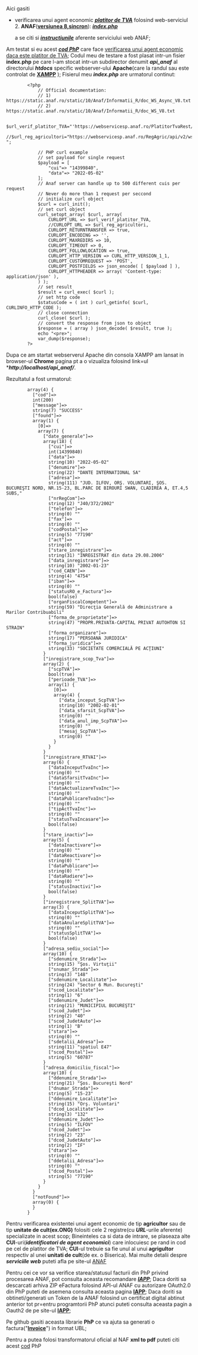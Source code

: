 Aici gasiti 
- verificarea unui agent economic [***platitor de TVA***](https://www.anaf.ro/anaf/internet/ANAF/servicii_online/servicii_web_anaf) folosind web-serviciul 2. **ANAF**([**versiunea 8,sincron**](https://www.anaf.ro/anaf/internet/ANAF/servicii_online/servicii_web_anaf)): [***index.php***](https://github.com/stefanache/MFP-ANAF-RO/blob/main/php_scripts/anaf/index.php)


  a se citi si [***instructiunile***](https://static.anaf.ro/static/10/Anaf/Informatii_R/Servicii_web/doc_WS_V8.txt) aferente serviciului web ANAF;
  
Am testat si eu acest [***cod PhP***](https://www.grepper.com/answers/465839/api+anaf) care face [verificarea unui agent economic daca este platitor de TVA](https://www.verificaretva.ro/download/DocumentatieVerificareTVAAPIv5.pdf);
Codul meu de testare a fost plasat intr-un fisier **index.php** pe care l-am stocat intr-un subdirector denumit  ***api_anaf***  al directorului ***htdocs*** specific webserver-ului **Apache**(care la randul sau este controlat de [**XAMPP**](https://www.apachefriends.org/) ); Fisierul meu ***index.php*** are urmatorul continut:

			<?php
				// Official documentation: 
				// 1) https://static.anaf.ro/static/10/Anaf/Informatii_R/doc_WS_Async_V8.txt
				// 2) https://static.anaf.ro/static/10/Anaf/Informatii_R/doc_WS_V8.txt
				
				$url_verif_platitor_TVA="'https://webservicesp.anaf.ro/PlatitorTvaRest/api/v8/ws/tva'";
				//$url_reg_agricultori="https://webservicesp.anaf.ro/RegAgric/api/v2/ws/agric ";
    
				// PHP curl example
				// set payload for single request
				$payload = [
				    "cui"=> "14399840",  
				    "data"=> "2022-05-02" 
				];
				// Anaf server can handle up to 500 different cuis per request
				// Never do more than 1 request per seccond
				// initialize curl object
				$curl = curl_init();
				// set curl object
				curl_setopt_array( $curl, array(
				    CURLOPT_URL => $url_verif_platitor_TVA,
				    //CURLOPT_URL => $url_reg_agricultori,	
				    CURLOPT_RETURNTRANSFER => true,
				    CURLOPT_ENCODING => '',
				    CURLOPT_MAXREDIRS => 10,
				    CURLOPT_TIMEOUT => 0,
				    CURLOPT_FOLLOWLOCATION => true,
				    CURLOPT_HTTP_VERSION => CURL_HTTP_VERSION_1_1,
				    CURLOPT_CUSTOMREQUEST => 'POST',
				    CURLOPT_POSTFIELDS => json_encode( [ $payload ] ),
				    CURLOPT_HTTPHEADER => array( 'Content-type: application/json' ),
				) );
				// set result
				$result = curl_exec( $curl );
				// set http code
				$statusCode = ( int ) curl_getinfo( $curl, CURLINFO_HTTP_CODE );
				// close connection
				curl_close( $curl );
				// convert the response from json to object
				$response = ( array ) json_decode( $result, true );
				echo "<pre>";
				var_dump($response);
			?>

Dupa ce am startat webserverul Apache din consola XAMPP am lansat in browser-ul **Chrome** pagina pt a o vizualiza folosind link=ul ****http://localhost/api_anaf/***.

Rezultatul a fost urmatorul:

			array(4) {
			  ["cod"]=>
			  int(200)
			  ["message"]=>
			  string(7) "SUCCESS"
			  ["found"]=>
			  array(1) {
			    [0]=>
			    array(7) {
			      ["date_generale"]=>
			      array(18) {
			        ["cui"]=>
			        int(14399840)
			        ["data"]=>
			        string(10) "2022-05-02"
			        ["denumire"]=>
			        string(22) "DANTE INTERNATIONAL SA"
			        ["adresa"]=>
			        string(111) "JUD. ILFOV, ORŞ. VOLUNTARI, ŞOS. BUCUREŞTI NORD, NR.15-23, BL.PARC DE BIROURI SWAN, CLADIREA A, ET.4,5 SUBS,"
			        ["nrRegCom"]=>
			        string(12) "J40/372/2002"
			        ["telefon"]=>
			        string(0) ""
			        ["fax"]=>
			        string(0) ""
			        ["codPostal"]=>
			        string(5) "77190"
			        ["act"]=>
			        string(0) ""
			        ["stare_inregistrare"]=>
			        string(31) "INREGISTRAT din data 29.08.2006"
			        ["data_inregistrare"]=>
			        string(10) "2002-01-23"
			        ["cod_CAEN"]=>
			        string(4) "4754"
			        ["iban"]=>
			        string(0) ""
			        ["statusRO_e_Factura"]=>
			        bool(false)
			        ["organFiscalCompetent"]=>
			        string(59) "Direcţia Generală de Administrare a Marilor Contribuabili"
			        ["forma_de_proprietate"]=>
			        string(47) "PROPR.PRIVATA-CAPITAL PRIVAT AUTOHTON SI STRAIN"
			        ["forma_organizare"]=>
			        string(17) "PERSOANA JURIDICA"
			        ["forma_juridica"]=>
			        string(33) "SOCIETATE COMERCIALĂ PE ACŢIUNI"
			      }
			      ["inregistrare_scop_Tva"]=>
			      array(2) {
			        ["scpTVA"]=>
			        bool(true)
			        ["perioade_TVA"]=>
			        array(1) {
			          [0]=>
			          array(4) {
			            ["data_inceput_ScpTVA"]=>
			            string(10) "2002-02-01"
			            ["data_sfarsit_ScpTVA"]=>
			            string(0) ""
			            ["data_anul_imp_ScpTVA"]=>
			            string(0) ""
			            ["mesaj_ScpTVA"]=>
			            string(0) ""
			          }
			        }
			      }
			      ["inregistrare_RTVAI"]=>
			      array(6) {
			        ["dataInceputTvaInc"]=>
			        string(0) ""
			        ["dataSfarsitTvaInc"]=>
			        string(0) ""
			        ["dataActualizareTvaInc"]=>
			        string(0) ""
			        ["dataPublicareTvaInc"]=>
			        string(0) ""
			        ["tipActTvaInc"]=>
			        string(0) ""
			        ["statusTvaIncasare"]=>
			        bool(false)
			      }
			      ["stare_inactiv"]=>
			      array(5) {
			        ["dataInactivare"]=>
			        string(0) ""
			        ["dataReactivare"]=>
			        string(0) ""
			        ["dataPublicare"]=>
			        string(0) ""
			        ["dataRadiere"]=>
			        string(0) ""
			        ["statusInactivi"]=>
			        bool(false)
			      }
			      ["inregistrare_SplitTVA"]=>
			      array(3) {
			        ["dataInceputSplitTVA"]=>
			        string(0) ""
			        ["dataAnulareSplitTVA"]=>
			        string(0) ""
			        ["statusSplitTVA"]=>
			        bool(false)
			      }
			      ["adresa_sediu_social"]=>
			      array(10) {
			        ["sdenumire_Strada"]=>
			        string(15) "Şos. Virtuţii"
			        ["snumar_Strada"]=>
			        string(3) "148"
			        ["sdenumire_Localitate"]=>
			        string(24) "Sector 6 Mun. Bucureşti"
			        ["scod_Localitate"]=>
			        string(1) "6"
			        ["sdenumire_Judet"]=>
			        string(21) "MUNICIPIUL BUCUREŞTI"
			        ["scod_Judet"]=>
			        string(2) "40"
			        ["scod_JudetAuto"]=>
			        string(1) "B"
			        ["stara"]=>
			        string(0) ""
			        ["sdetalii_Adresa"]=>
			        string(11) "spatiul E47"
			        ["scod_Postal"]=>
			        string(5) "60787"
			      }
			      ["adresa_domiciliu_fiscal"]=>
			      array(10) {
			        ["ddenumire_Strada"]=>
			        string(21) "Şos. Bucureşti Nord"
			        ["dnumar_Strada"]=>
			        string(5) "15-23"
			        ["ddenumire_Localitate"]=>
			        string(15) "Orş. Voluntari"
			        ["dcod_Localitate"]=>
			        string(3) "132"
			        ["ddenumire_Judet"]=>
			        string(5) "ILFOV"
			        ["dcod_Judet"]=>
			        string(2) "23"
			        ["dcod_JudetAuto"]=>
			        string(2) "IF"
			        ["dtara"]=>
			        string(0) ""
			        ["ddetalii_Adresa"]=>
			        string(0) ""
			        ["dcod_Postal"]=>
			        string(5) "77190"
			      }
			    }
			  }
			  ["notFound"]=>
			  array(0) {
			  }
			}

Pentru verificarea existentei unui agent economic de tip **agricultor** sau de tip **unitate de cult(ex.ONG)** folositi cele 2 registre(cu ***URL***-urile aferente) specializate in acest scop;
Bineinteles ca si data de intrare, se plaseaza alte  **CUI**-uri(***identificatori de agent economici***) care inlocuiesc pe rand in cod pe cel de platitor de TVA;
**CUI**-ul trebuie sa fie unul al unui **agrigultor** respectiv al unei **unitati de cult**(de ex. o Biserica).
Mai multe detalii despre ***serviciile web*** puteti afla pe site-ul [ANAF](https://www.anaf.ro/anaf/internet/ANAF/servicii_online/servicii_web_anaf)


Pentru cei ce vor sa verifice starea/statusul facturii din PhP privind procesarea ANAF, pot consulta aceasta recomandare [***IAPP***](https://iapp.ro/articol/verifica-status-incarcare-factura-api-anaf-php-oauth2);
Daca doriti sa descarcati arhiva ZIP eFactura folosind API-ul ANAF cu autorizare OAuth2.0 din PhP puteti de asemena consulta aceasta pagina [**IAPP**](https://iapp.ro/articol/descarca-arhiva-zip-e-factura-folosind-api-anaf-php-oauth2); Daca doriti sa obtineti/generati un Token de la ANAF folosind un certificat digital abtinut anterior tot pr=entru programtorii PhP atunci puteti consulta aceasta pagin a Oauth2 de pe site-ul [**IAPP**](https://iapp.ro/articol/generare-token-anaf-folosind-certificat-digital-din-php-oauth2);

Pe github gasiti aceasta librarie **PhP** ce va ajuta sa generati o factura("[**Invoice**](https://github.com/pondersource/invoice-ubl)") in format UBL;

Pentru a putea folosi transformatorul oficial al NAF  **xml to pdf** puteti citi acest [cod](https://happyweb.ro/articol/eroare-la-transformare-e-factura-din-xml-in-pdf) PhP
